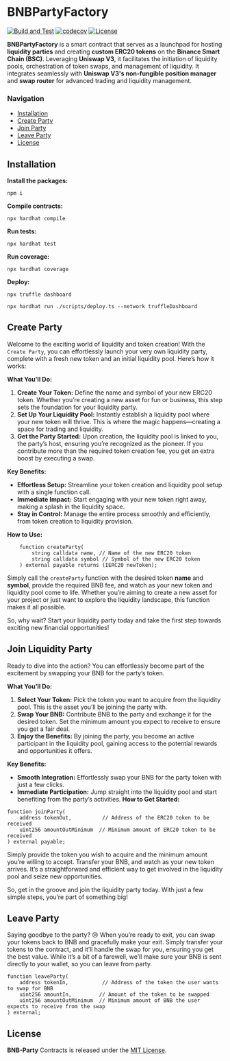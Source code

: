 # BNBPartyFactory

[![Build and Test](https://github.com/bnb-party/BNBParty.Factory/actions/workflows/node.js.yml/badge.svg)](https://github.com/bnb-party/BNBParty.Factory/actions/workflows/node.js.yml)
[![codecov](https://codecov.io/gh/bnb-party/BNBParty.Factory/branch/master/graph/badge.svg)](https://codecov.io/gh/bnb-party/BNBParty.Factory)
[![License](https://img.shields.io/badge/License-MIT-blue.svg)](https://github.com/bnb-party/BNBParty.Factory/blob/readme/LICENSE)

**BNBPartyFactory** is a smart contract that serves as a launchpad for hosting **liquidity parties** and creating **custom ERC20 tokens** on the **Binance Smart Chain (BSC)**. Leveraging **Uniswap V3**, it facilitates the initiation of liquidity pools, orchestration of token swaps, and management of liquidity. It integrates seamlessly with **Uniswap V3's non-fungible position manager** and **swap router** for advanced trading and liquidity management.

### Navigation

-   [Installation](#installation)
-   [Create Party](#create-party)
-   [Join Party](#join-liquidity-party)
-   [Leave Party](#leave-party)
-   [License](#license)

## Installation

**Install the packages:**

```console
npm i
```

**Compile contracts:**

```console
npx hardhat compile
```

**Run tests:**

```console
npx hardhat test
```

**Run coverage:**

```console
npx hardhat coverage
```

**Deploy:**

```console
npx truffle dashboard
```

```console
npx hardhat run ./scripts/deploy.ts --network truffleDashboard
```

## Create Party

Welcome to the exciting world of liquidity and token creation! With the `Create Party`, you can effortlessly launch your very own liquidity party, complete with a fresh new token and an initial liquidity pool. Here’s how it works:

**What You’ll Do:**

1. **Create Your Token:** Define the name and symbol of your new ERC20 token. Whether you’re creating a new asset for fun or business, this step sets the foundation for your liquidity party.
2. **Set Up Your Liquidity Pool:** Instantly establish a liquidity pool where your new token will thrive. This is where the magic happens—creating a space for trading and liquidity.
3. **Get the Party Started:** Upon creation, the liquidity pool is linked to you, the party’s host, ensuring you’re recognized as the pioneer. If you contribute more than the required token creation fee, you get an extra boost by executing a swap.

**Key Benefits:**

-   **Effortless Setup:** Streamline your token creation and liquidity pool setup with a single function call.
-   **Immediate Impact:** Start engaging with your new token right away, making a splash in the liquidity space.
-   **Stay in Control:** Manage the entire process smoothly and efficiently, from token creation to liquidity provision.

**How to Use:**

```solidity
    function createParty(
        string calldata name, // Name of the new ERC20 token
        string calldata symbol // Symbol of the new ERC20 token
    ) external payable returns (IERC20 newToken);
```

Simply call the `createParty` function with the desired token **name** and **symbol**, provide the required BNB fee, and watch as your new token and liquidity pool come to life. Whether you’re aiming to create a new asset for your project or just want to explore the liquidity landscape, this function makes it all possible.

So, why wait? Start your liquidity party today and take the first step towards exciting new financial opportunities!

## Join Liquidity Party

Ready to dive into the action? You can effortlessly become part of the excitement by swapping your BNB for the party’s token.

**What You’ll Do:**

1. **Select Your Token:** Pick the token you want to acquire from the liquidity pool. This is the asset you’ll be joining the party with.
2. **Swap Your BNB:** Contribute BNB to the party and exchange it for the desired token. Set the minimum amount you expect to receive to ensure you get a fair deal.
3. **Enjoy the Benefits:** By joining the party, you become an active participant in the liquidity pool, gaining access to the potential rewards and opportunities it offers.

**Key Benefits:**

-   **Smooth Integration:** Effortlessly swap your BNB for the party token with just a few clicks.
-   **Immediate Participation:** Jump straight into the liquidity pool and start benefiting from the party’s activities.
    **How to Get Started:**

```solidity
function joinParty(
    address tokenOut,          // Address of the ERC20 token to be received
    uint256 amountOutMinimum  // Minimum amount of ERC20 token to be received
) external payable;
```

Simply provide the token you wish to acquire and the minimum amount you’re willing to accept. Transfer your BNB, and watch as your new token arrives. It’s a straightforward and efficient way to get involved in the liquidity pool and seize new opportunities.

So, get in the groove and join the liquidity party today. With just a few simple steps, you’re part of something big!

## Leave Party

Saying goodbye to the party? 😢 When you’re ready to exit, you can swap your tokens back to BNB and gracefully make your exit. Simply transfer your tokens to the contract, and it’ll handle the swap for you, ensuring you get the best value. While it’s a bit of a farewell, we’ll make sure your BNB is sent directly to your wallet, so you can leave from party.

```solidity
function leaveParty(
    address tokenIn,           // Address of the token the user wants to swap for BNB
    uint256 amountIn,         // Amount of the token to be swapped
    uint256 amountOutMinimum  // Minimum amount of BNB the user expects to receive from the swap
) external;

```

## License

**BNB-Party** Contracts is released under the [MIT License](https://github.com/bnb-party/BNBParty.Factory/blob/readme/LICENSE).
